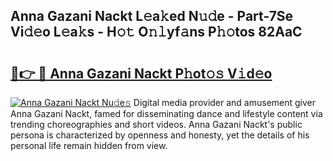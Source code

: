 ## Anna Gazani Nackt L𝚎a𝚔ed N𝚞𝚍e - Part-7Se Vi𝚍𝚎o L𝚎a𝚔s - H𝚘𝚝 O𝚗𝚕yf𝚊ns P𝚑𝚘tos 82AaC

# <h2><a href="http://kf86xvj.oniu.top/?m=Anna+Gazani+Nackt">🔗👉 🔴 Anna Gazani Nackt P𝚑ot𝚘𝚜 V𝚒d𝚎o</a></h2>

[![Anna Gazani Nackt Nu𝚍e𝚜](https://i.imgur.com/0qMVB7G.gif)](http://kf86xvj.oniu.top/?m=Anna+Gazani+Nackt)
Digital media provider and amusement giver Anna Gazani Nackt, famed for disseminating dance and lifestyle content via trending choreographies and short videos. Anna Gazani Nackt's public persona is characterized by openness and honesty, yet the details of his personal life remain hidden from view.  
